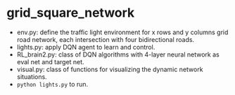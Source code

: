 # **grid_square_network**

- env.py: define the traffic light environment for x rows and y columns grid road network, each intersection with four bidirectional roads.
- lights.py: apply DQN agent to learn and control.
- RL_brain2.py: class of DQN algorithms with 4-layer neural network as eval net and target net.
- visual.py: class of functions for visualizing the dynamic network situations.
- `python lights.py` to run. 
